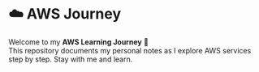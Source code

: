 # ☁️ AWS Journey 

Welcome to my **AWS Learning Journey** 🚀  
This repository documents my personal notes as I explore AWS services step by step. Stay with me and learn.